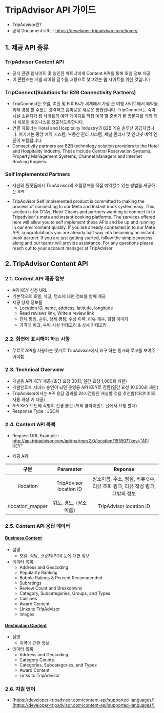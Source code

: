 # TripAdvisor API 가이드
- TripAdvisor란?
- 공식 Document URL : https://developer-tripadvisor.com/home/

## 1. 제공 API 종류

### TripAdvisor Content API
- 공식 관광 웹사이트 및 승인된 파트너에게 Content API를 통해 호텔 정보 제공
- 이 콘텐츠는 개별 레이팅 점수를 대량으로 찾고있는 웹 사이트를 위한 것입니다

### TripConnect(Solutions for B2B Connectivity Partners)
- TripConnect는 호텔, 여관 및 B & Bs가 세계에서 가장 큰 여행 사이트에서 예약을 위해 경쟁 할 수있는 강력하고 흥미로운 새로운 방법입니다. TripConnect는 숙박 시설 소유자가 웹 사이트의 예약 페이지로 직접 예약 할 준비가 된 방문자를 데려 와서 새로운 비즈니스를 창출하도록합니다.
- 연결 파트너는 Hotel and Hospitality Industry의 B2B 기술 솔루션 공급자입니다. 여기에는 중앙 예약 시스템, 부동산 관리 시스템, 채널 관리자 및 인터넷 예약 엔진이 포함됩니다.
- Connectivity partners are B2B technology solution providers to the Hotel and Hospitality Industry.  These include Central Reservation Systems, Property Management Systems, Channel Managers and Internet Booking Engines. 

### Self Implemented Partners
- 자신의 플랫폼에서 TripAdvisor의 호텔정보를 직접 예약할수 있는 방법을 제공하는 API
 
- TripAdvisor Self implemented product is committed to making the process of connecting to our Meta and Instant book system easy. This section is for OTAs, Hotel Chains and partners wanting to connect in to Tripadvisor's meta and instant booking platforms. The services offered here will allow you to self implement these APIs and be up and running in our environment quickly. If you are already connected in to our Meta API, congratulations you are already half way into becoming an instant book partner. If you are just getting started, follow the simple process along and our teams will provide assistance. For any questions please reach out to your account manager at TripAdvisor.

## 2. TripAdvisor Content API

### 2.1. Content API 제공 정보
- API KEY 신청 URL : 
- 기본적으로 호텔, 식당, 명소에 대한 정보를 함께 제공
- 제공 상세 정보들
    - Location ID, name, address, latitude, longitude
    - Read reviews link, Write a review link
    - 전체 평점, 순위, 상세 평점, 수상 이력, 리뷰 개수, 평점 이미지
    - 가격대 마크, 숙박 시설 카테고리 & 상세 카테고리

### 2.2. 화면에 표시해야 하는 사항
- 무료로 API를 사용하는 댓가로 TripAdvisor에서 요구 하는 링크와 로고를 보여주어야함.

### 2.3. Technical Overview
- 개발용 API KEY 제공 (초당 요청 30회, 일간 요청 1,000회 제한)
- 개발완료후 서비스 승인이 되면 운영용 API KEY로 전환(일간 요청 10,000회 제한)
- TripAdvisor에서는 API 응답 결과를 24시간동안 캐싱할 것을 추천함(파라미터로 자동 캐싱 키 제공)
- API KEY 보안에 각별히 신경 쓸것 (특히 클라이언트 단에서 요청 할때)
- Response Type : JSON

### 2.4. Content API 목록
- Request URL Example : http://api.tripadvisor.com/api/partner/2.0/location/155507?key="API KEY"

- 제공 API

|구분               |Parameter                 |Reponse|
|:-----------------:|:------------------------:|:-----------:|
|/location          | TripAdvisor location ID  | 장소이름, 주소, 평점, 리뷰갯수, 리뷰 조회 링크, 리뷰 작성 링크, 그밖의 정보| 
|/location_mapper   | 위도, 경도, (장소이름)   | TripAdvisor location ID |


### 2.5. Content API 응답 데이터

#### [Business Content](https://developer-tripadvisor.com/content-api/business-content/)
- 설명
    - 호텔, 식당, 관광지(POI) 등에 대한 정보
- 데이터 목록
    - Address and Geocoding
    - Popularity Ranking
    - Bubble Ratings & Percent Recommended
    - Subratings
    - Review Count and Breakdowns
    - Category, Subcategories, Groups, and Types
    - Cuisines
    - Award Content
    - Links to TripAdvisor
    - Images

#### [Destination Content](https://developer-tripadvisor.com/content-api/destination-content/)
- 설명
    - 지역에 관한 정보
- 데이터 목록
    - Address and Geocoding
    - Category Counts
    - Categories, Subcategories, and Types
    - Award Content
    - Links to TripAdvisor

### 2.6. 지원 언어
- [https://developer-tripadvisor.com/content-api/supported-languages/](https://developer-tripadvisor.com/content-api/supported-languages/)
